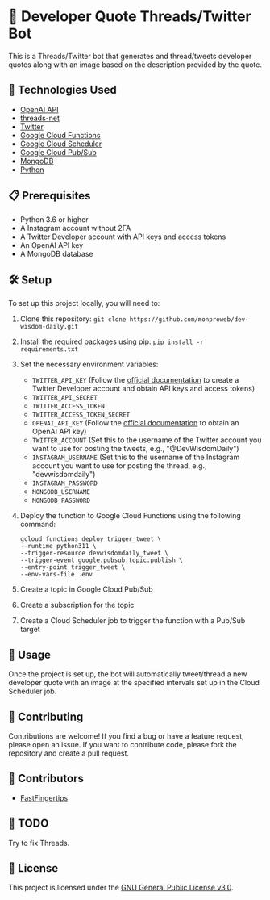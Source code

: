 # 🤖 Developer Quote Threads/Twitter Bot

This is a Threads/Twitter bot that generates and thread/tweets developer quotes along with an image based on the description provided by the quote.

## 🚀 Technologies Used

- [OpenAI API](https://openai.com/)
- [threads-net](https://github.com/dmytrostriletskyi/threads-net)
- [Twitter](https://developer.twitter.com/en/docs/twitter-api)
- [Google Cloud Functions](https://cloud.google.com/functions)
- [Google Cloud Scheduler](https://cloud.google.com/scheduler)
- [Google Cloud Pub/Sub](https://cloud.google.com/pubsub)
- [MongoDB](https://www.mongodb.com/products/platform/cloud)
- [Python](https://www.python.org/)

## 📋 Prerequisites

- Python 3.6 or higher
- A Instagram account without 2FA
- A Twitter Developer account with API keys and access tokens
- An OpenAI API key
- A MongoDB database

## 🛠️ Setup

To set up this project locally, you will need to:

1. Clone this repository: `git clone https://github.com/monproweb/dev-wisdom-daily.git`
2. Install the required packages using pip: `pip install -r requirements.txt`
3. Set the necessary environment variables:
   - `TWITTER_API_KEY` (Follow the [official documentation](https://developer.twitter.com/en/docs/authentication/oauth-1-0a) to create a Twitter Developer account and obtain API keys and access tokens)
   - `TWITTER_API_SECRET`
   - `TWITTER_ACCESS_TOKEN`
   - `TWITTER_ACCESS_TOKEN_SECRET`
   - `OPENAI_API_KEY` (Follow the [official documentation](https://platform.openai.com/docs/quickstart) to obtain an OpenAI API key)
   - `TWITTER_ACCOUNT` (Set this to the username of the Twitter account you want to use for posting the tweets, e.g., "@DevWisdomDaily")
   - `INSTAGRAM_USERNAME` (Set this to the username of the Instagram account you want to use for posting the thread, e.g., "devwisdomdaily")
   - `INSTAGRAM_PASSWORD`
   - `MONGODB_USERNAME`
   - `MONGODB_PASSWORD`
4. Deploy the function to Google Cloud Functions using the following command:

    ```shell
    gcloud functions deploy trigger_tweet \
    --runtime python311 \
    --trigger-resource devwisdomdaily_tweet \
    --trigger-event google.pubsub.topic.publish \
    --entry-point trigger_tweet \
    --env-vars-file .env
    ```
5. Create a topic in Google Cloud Pub/Sub
6. Create a subscription for the topic
7. Create a Cloud Scheduler job to trigger the function with a Pub/Sub target

## 🎯 Usage

Once the project is set up, the bot will automatically tweet/thread a new developer quote with an image at the specified intervals set up in the Cloud Scheduler job.

## 🤝 Contributing

Contributions are welcome! If you find a bug or have a feature request, please open an issue. If you want to contribute code, please fork the repository and create a pull request.

## 🌟 Contributors

- [FastFingertips](https://github.com/FastFingertips)

## 📝 TODO

Try to fix Threads.

## 📄 License

This project is licensed under the [GNU General Public License v3.0](https://www.gnu.org/licenses/gpl-3.0.en.html).
